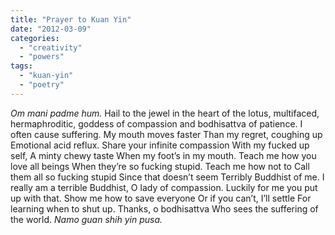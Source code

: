 ```yaml
---
title: "Prayer to Kuan Yin"
date: "2012-03-09"
categories: 
  - "creativity"
  - "powers"
tags: 
  - "kuan-yin"
  - "poetry"
---
```


_Om mani padme hum._ Hail to the jewel in the heart of the lotus, multifaced, hermaphroditic, goddess of compassion and bodhisattva of patience. I often cause suffering. My mouth moves faster Than my regret, coughing up Emotional acid reflux. Share your infinite compassion With my fucked up self, A minty chewy taste When my foot’s in my mouth. Teach me how you love all beings When they’re so fucking stupid. Teach me how not to Call them all so fucking stupid Since that doesn’t seem Terribly Buddhist of me. I really am a terrible Buddhist, O lady of compassion. Luckily for me you put up with that. Show me how to save everyone Or if you can’t, I’ll settle For learning when to shut up. Thanks, o bodhisattva Who sees the suffering of the world. _Namo guan shih yin pusa._

